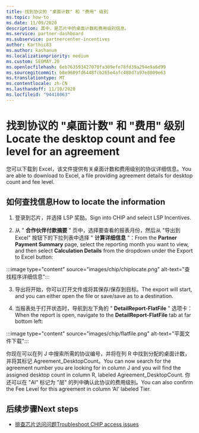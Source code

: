 ```yaml
---
title: 找到协议的 "桌面计数" 和 "费用" 级别
ms.topic: how-to
ms.date: 11/09/2020
description: 其中，是芯片中的桌面计数和费用级别信息。
ms.service: partner-dashboard
ms.subservice: partnercenter-incentives
author: Karthic83
ms.author: kashanum
ms.localizationpriority: medium
ms.custom: SEOMAY.20
ms.openlocfilehash: 6eb763593427070fa309efe78fd39a294e9a6d99
ms.sourcegitcommit: b8e9609fd6448fcb265e4afc480d7a97e8009e63
ms.translationtype: MT
ms.contentlocale: zh-CN
ms.lasthandoff: 11/10/2020
ms.locfileid: "94418063"
---
```

# <a name="locate-the-desktop-count-and-fee-level-for-an-agreement"></a><span data-ttu-id="1bac9-103">找到协议的 "桌面计数" 和 "费用" 级别</span><span class="sxs-lookup"><span data-stu-id="1bac9-103">Locate the desktop count and fee level for an agreement</span></span>

<span data-ttu-id="1bac9-104">您可以下载到 Excel，该文件提供有关桌面计数和费用级别的协议详细信息。</span><span class="sxs-lookup"><span data-stu-id="1bac9-104">You are able to download to Excel, a file providing agreement details for desktop count and fee level.</span></span>

## <a name="how-to-locate-the-information"></a><span data-ttu-id="1bac9-105">如何查找信息</span><span class="sxs-lookup"><span data-stu-id="1bac9-105">How to locate the information</span></span>

1. <span data-ttu-id="1bac9-106">登录到芯片，并选择 LSP 奖励。</span><span class="sxs-lookup"><span data-stu-id="1bac9-106">Sign into CHIP and select LSP Incentives.</span></span>

2. <span data-ttu-id="1bac9-107">从 " **合作伙伴付款摘要** " 页中，选择要查看的报表月份，然后从 "导出到 Excel" 按钮下的下拉列表中选择 " **计算详细信息** "：</span><span class="sxs-lookup"><span data-stu-id="1bac9-107">From the **Partner Payment Summary** page, select the reporting month you want to view, and then select **Calculation Details** from the dropdown under the Export to Excel button:</span></span>

:::image type="content" source="images/chip/chiplocate.png" alt-text="查找程序详细信息":::

3. <span data-ttu-id="1bac9-109">导出将开始，你可以打开文件或将其保存/保存到目标。</span><span class="sxs-lookup"><span data-stu-id="1bac9-109">The export will start, and you can either open the file or save/save as to a destination.</span></span>

4. <span data-ttu-id="1bac9-110">当报表处于打开状态时，导航到左下角的 " **DetailReport-FlatFile** " 选项卡：</span><span class="sxs-lookup"><span data-stu-id="1bac9-110">When the report is open, navigate to the **DetailReport-FlatFile** tab at far bottom left:</span></span>

:::image type="content" source="images/chip/flatfile.png" alt-text="平面文件下载":::

<span data-ttu-id="1bac9-112">你现在可以在列 J 中搜索所需的协议编号，并将在列 R 中找到分配的桌面计数，并将其标记 Agreement_DesktopCount。</span><span class="sxs-lookup"><span data-stu-id="1bac9-112">You can now search for the agreement number you are looking for in column J and you will find the assigned desktop count in column R, labeled Agreement_DesktopCount.</span></span> <span data-ttu-id="1bac9-113">你还可以在 "AI" 标记为 "层" 的列中确认此协议的费用级别。</span><span class="sxs-lookup"><span data-stu-id="1bac9-113">You can also confirm the Fee Level for this agreement in column ‘AI’ labeled Tier.</span></span>

## <a name="next-steps"></a><span data-ttu-id="1bac9-114">后续步骤</span><span class="sxs-lookup"><span data-stu-id="1bac9-114">Next steps</span></span>

- [<span data-ttu-id="1bac9-115">排查芯片访问问题</span><span class="sxs-lookup"><span data-stu-id="1bac9-115">Troubleshoot CHIP access issues</span></span>](chip-access-trouble.md)
